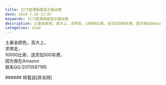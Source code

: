 ```yaml
---
title: 32寸超薄曲面显示器出售
date: 2018-7-29 11:07
keywords: 32寸超薄曲面显示器出售
description: 土豪金颜色，高大上，求带走，10000比索，送货加500车费，因为我在Amazon联系QQ:2070587195
categories: used
---
```

<td class="t_f" id="postmessage_1566565">

土豪金颜色，高大上，<br/>
求带走，<br/>
10000比索，送货加500车费，<br/>
因为我在Amazon<br/>
联系QQ:2070587195<br/>
</td>
###### 转载自[菲龙网]